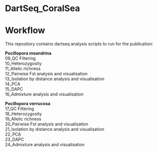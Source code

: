# DartSeq_CoralSea

# Workflow
This repository contains dartseq analysis scripts to run for the publication: 


**Pocillopora meandrina** <br>
09_QC Filtering <br>
10_Heterozygosity <br>
11_Allelic richness <br>
12_Pairwise Fst analysis and visualisation  <br>
13_Isolation by distance analysis and visualisation <br>
14_PCA <br>
15_DAPC <br>
16_Admixture analysis and visualisation  <br>

**Pocillopora verrucosa** <br>
17_QC Filtering <br>
18_Heterozygosity <br> 
19_Allelic richness <br>
20_Pairwise Fst analysis and visualisation  <br>
21_Isolation by distance analysis and visualisation <br>
22_PCA <br>
23_DAPC <br>
24_Admixture analysis and visualisation <br>
